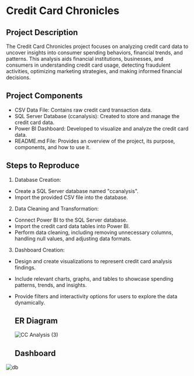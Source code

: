 # Credit Card Chronicles

## Project Description
The Credit Card Chronicles project focuses on analyzing credit card data to uncover insights into consumer spending behaviors, financial trends, and patterns. This analysis aids financial institutions, businesses, and consumers in understanding credit card usage, detecting fraudulent activities, optimizing marketing strategies, and making informed financial decisions.

## Project Components
- CSV Data File: Contains raw credit card transaction data.
- SQL Server Database (ccanalysis): Created to store and manage the credit card data.
- Power BI Dashboard: Developed to visualize and analyze the credit card data.
- README.md File: Provides an overview of the project, its purpose, components, and how to use it.

## Steps to Reproduce
1. Database Creation:
- Create a SQL Server database named "ccanalysis".
- Import the provided CSV file into the database.


2. Data Cleaning and Transformation:
- Connect Power BI to the SQL Server database.
- Import the credit card data tables into Power BI.
- Perform data cleaning, including removing unnecessary columns, handling null values, and adjusting data formats.


3. Dashboard Creation:
- Design and create visualizations to represent credit card analysis findings.
- Include relevant charts, graphs, and tables to showcase spending patterns, trends, and insights.
- Provide filters and interactivity options for users to explore the data dynamically.

  ## ER Diagram
  
  ![CC Analysis (3)](https://github.com/aaddii0911/ccanalysis/assets/154340466/a88d984a-d8ce-4b70-a398-e56973873db1)

  ## Dashboard
![db](https://github.com/aaddii0911/ccanalysis/assets/154340466/59e1cf86-7863-4c60-8f5b-0a660db11c75)

  
